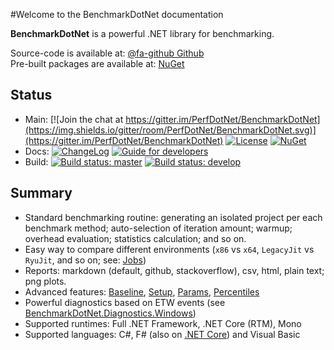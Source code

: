 #Welcome to the BenchmarkDotNet documentation

**BenchmarkDotNet** is a powerful .NET library for benchmarking. 

Source-code is available at: [@fa-github Github](https://github.com/PerfDotNet/BenchmarkDotNet)  
Pre-built packages are available at: [NuGet](https://www.nuget.org/packages/BenchmarkDotNet/)

## Status

* Main: [![Join the chat at https://gitter.im/PerfDotNet/BenchmarkDotNet](https://img.shields.io/gitter/room/PerfDotNet/BenchmarkDotNet.svg)](https://gitter.im/PerfDotNet/BenchmarkDotNet) [![License](https://img.shields.io/badge/license-MIT-blue.svg)](LICENSE.md) [![NuGet](https://img.shields.io/nuget/v/BenchmarkDotNet.svg)](https://www.nuget.org/packages/BenchmarkDotNet/) 
* Docs: [![ChangeLog](https://img.shields.io/badge/docs-ChangeLog-green.svg?style=flat)](https://github.com/PerfDotNet/BenchmarkDotNet/wiki/ChangeLog) [![Guide for developers](https://img.shields.io/badge/docs-GuideForDevelopers-green.svg?style=flat)](https://github.com/PerfDotNet/BenchmarkDotNet/blob/develop/DEVELOPING.md)
* Build: [![Build status: master](https://img.shields.io/appveyor/ci/perfdotnet/benchmarkdotnet/master.svg?label=master)](https://ci.appveyor.com/project/PerfDotNet/benchmarkdotnet/branch/master) [![Build status: develop](https://img.shields.io/appveyor/ci/perfdotnet/benchmarkdotnet/develop.svg?label=develop)](https://ci.appveyor.com/project/PerfDotNet/benchmarkdotnet/branch/develop)

## Summary

* Standard benchmarking routine: generating an isolated project per each benchmark method; auto-selection of iteration amount; warmup; overhead evaluation; statistics calculation; and so on.
* Easy way to compare different environments (`x86` vs `x64`, `LegacyJit` vs `RyuJit`, and so on; see: [Jobs](Configuration/Jobs.htm))
* Reports: markdown (default, github, stackoverflow), csv, html, plain text; png plots.
* Advanced features: [Baseline](Advanced/baseline.htm), [Setup](Advanced/setup.htm), [Params](Advanced/params.htm), [Percentiles](Advanced/percentiles.htm)
* Powerful diagnostics based on ETW events (see [BenchmarkDotNet.Diagnostics.Windows](https://www.nuget.org/packages/BenchmarkDotNet.Diagnostics.Windows/))
* Supported runtimes: Full .NET Framework, .NET Core (RTM), Mono
* Supported languages: C#, F# (also on [.NET Core](https://github.com/PerfDotNet/BenchmarkDotNet/issues/135)) and Visual Basic